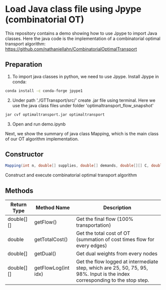 # Load Java class file using Jpype (combinatorial OT)

This repository contains a demo showing how to use Jpype to import Java classes. Here the java code is the implementation of a combinatorial optimal transport algorithm: https://github.com/nathaniellahn/CombinatorialOptimalTransport

## Preparation

1. To import java classes in python, we need to use Jpype. Install Jpype in conda:

```bash
conda install -c conda-forge jpype1
```

2. Under path './GTTransport/src/' create .jar file using terminal. Here we use the java class files under folder 'optimaltransport_flow_snapshot' 

```bash
jar cvf optimaltransport.jar optimaltransport
```

3. Open and run demo.ipynb

Next, we show the summary of java class Mapping, which is the main class of our OT algorithm implementation.

## **Constructor**

```java
Mapping(int n, double[] supplies, double[] demands, double[][] C, double delta)
```

Construct and execute combinatorial optimal transport algorithm

## Methods

| Return Type | Method Name         | Description                                                                                                                  |
|-------------|---------------------|------------------------------------------------------------------------------------------------------------------------------|
| double[][]  | getFlow()           | Get the final flow (100% transportation)                                                                                     |
| double      | getTotalCost()      | Get the total cost of OT  (summation of cost times flow for every edges)                                                     |
| double[]    | getDual()           | Get dual weights from every nodes                                                                                            |
| double[][]  | getFlowLog(int idx) | Get the flow logged at intermediate step, which are 25, 50, 75, 95, 98%.  Input is the index corresponding to the stop step. |
